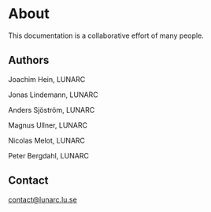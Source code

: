 # About

This documentation is a collaborative effort of many people.

## Authors

Joachim Hein, LUNARC

Jonas Lindemann, LUNARC

Anders Sjöström, LUNARC

Magnus Ullner, LUNARC

Nicolas Melot, LUNARC

Peter Bergdahl, LUNARC

## Contact

<contact@lunarc.lu.se>